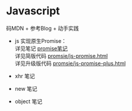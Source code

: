 Javascript 
==================
码MDN + 参考Blog + 动手实践

-  js 实现原生Promise：    
   详见笔记 [promise笔记](./promise)    
   详见简版代码 [promsie/js-promise.html](./promise/js-promise.html)    
   详见升级版代码 [promsie/js-promise-plus.html](./promise/js-promise-plus.html)

-  xhr 笔记

-  new 笔记

-  object 笔记